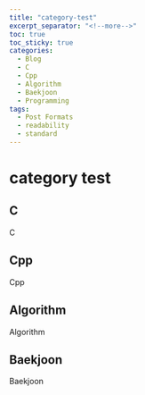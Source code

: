 ```yaml
---
title: "category-test"
excerpt_separator: "<!--more-->"
toc: true
toc_sticky: true
categories:
  - Blog
  - C
  - Cpp
  - Algorithm
  - Baekjoon
  - Programming
tags:
  - Post Formats
  - readability
  - standard
---
```


# category test
## C
C
## Cpp
Cpp
## Algorithm
Algorithm
## Baekjoon
Baekjoon


